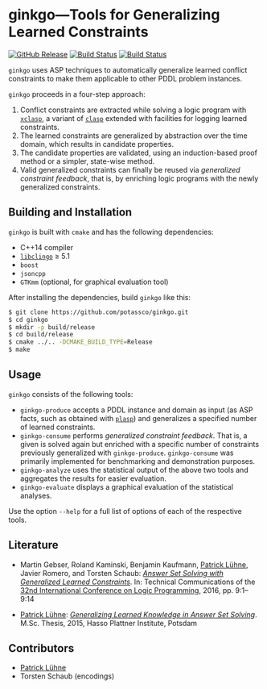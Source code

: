 # ginkgo—Tools for Generalizing Learned Constraints

[![GitHub Release](https://img.shields.io/github/release/potassco/ginkgo.svg?maxAge=3600)](https://github.com/potassco/ginkgo/releases)
[![Build Status](https://img.shields.io/travis/potassco/ginkgo/develop.svg?maxAge=3600&label=build (master))](https://travis-ci.org/potassco/ginkgo?branch=master)
[![Build Status](https://img.shields.io/travis/potassco/ginkgo/develop.svg?maxAge=3600&label=build (develop))](https://travis-ci.org/potassco/ginkgo?branch=develop)

`ginkgo` uses ASP techniques to automatically generalize learned conflict constraints to make them applicable to other PDDL problem instances.

`ginkgo` proceeds in a four-step approach:

1. Conflict constraints are extracted while solving a logic program with [`xclasp`](https://github.com/potassco/xclasp), a variant of [`clasp`](https://github.com/potassco/clasp) extended with facilities for logging learned constraints.
1. The learned constraints are generalized by abstraction over the time domain, which results in candidate properties.
1. The candidate properties are validated, using an induction-based proof method or a simpler, state-wise method.
1. Valid generalized constraints can finally be reused via *generalized constraint feedback*, that is, by enriching logic programs with the newly generalized constraints.

## Building and Installation

`ginkgo` is built with `cmake` and has the following dependencies:

* C++14 compiler
* [`libclingo`](https://github.com/potassco/clingo) ≥ 5.1
* `boost`
* `jsoncpp`
* `GTKmm` (optional, for graphical evaluation tool)

After installing the dependencies, build `ginkgo` like this:

```bash
$ git clone https://github.com/potassco/ginkgo.git
$ cd ginkgo
$ mkdir -p build/release
$ cd build/release
$ cmake ../.. -DCMAKE_BUILD_TYPE=Release
$ make
```

## Usage

`ginkgo` consists of the following tools:

* `ginkgo-produce` accepts a PDDL instance and domain as input (as ASP facts, such as obtained with [`plasp`](http://potassco.sourceforge.net/labs.html#plasp)) and generalizes a specified number of learned constraints.
* `ginkgo-consume` performs *generalized constraint feedback*. That is, a given is solved again but enriched with a specific number of constraints previously generalized with `ginkgo-produce`. `ginkgo-consume` was primarily implemented for benchmarking and demonstration purposes.
* `ginkgo-analyze` uses the statistical output of the above two tools and aggregates the results for easier evaluation.
* `ginkgo-evaluate` displays a graphical evaluation of the statistical analyses.

Use the option ```--help``` for a full list of options of each of the respective tools.

## Literature

* Martin Gebser, Roland Kaminski, Benjamin Kaufmann, [Patrick Lühne](https://www.luehne.de), Javier Romero, and Torsten Schaub: [*Answer Set Solving with Generalized Learned Constraints*](http://software.imdea.org/Conferences/ICLP2016/Proceedings/ICLP-TCs/p09-gebser.pdf). In: Technical Communications of the [32nd International Conference on Logic Programming](http://software.imdea.org/Conferences/ICLP2016/), 2016, pp. 9:1–9:14

* [Patrick Lühne](https://www.luehne.de): [*Generalizing Learned Knowledge in Answer Set Solving*](https://www.luehne.de/theses/generalizing-learned-knowledge-in-answer-set-solving.pdf). M.Sc. Thesis, 2015, Hasso Plattner Institute, Potsdam

## Contributors

* [Patrick Lühne](https://www.luehne.de)
* Torsten Schaub (encodings)
